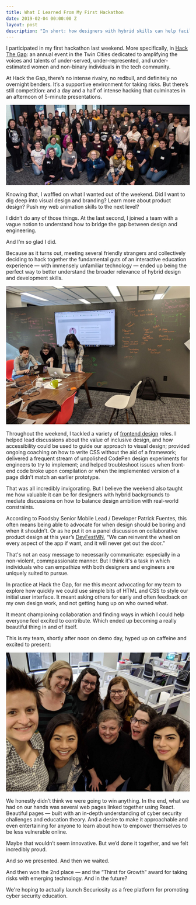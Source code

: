 ```yaml
---
title: What I Learned From My First Hackathon
date: 2019-02-04 00:00:00 Z
layout: post
description: "In short: how designers with hybrid skills can help facilitate compassionate collaboration."
---
```

I participated in my first hackathon last weekend. More specifically, in [Hack The Gap](https://www.hackthegap.com/): an annual event in the Twin Cities dedicated to amplifying the voices and talents of under-served, under-represented, and under-estimated women and non-binary individuals in the tech community.

At Hack the Gap, there’s no intense rivalry, no redbull, and definitely no overnight benders. It’s a supportive environment for taking risks. But there’s still competition: and a day and a half of intense hacking that culminates in an afternoon of 5-minute presentations.

![Photo of participants, mentors, and sponsors of the non-binary and women-oriented hackathon known as Hack the Gap](/assets/img/hackthegap-group.jpg)

Knowing that, I waffled on what I wanted out of the weekend. Did I want to dig deep into visual design and branding? Learn more about product design? Push my web animation skills to the next level? 

I didn’t do any of those things. At the last second, I joined a team with a vague notion to understand how to bridge the gap between design and engineering. 

And I’m so glad I did.

Because as it turns out, meeting several friendly strangers and collectively deciding to hack together the fundamental guts of an interactive education experience — with immensely unfamiliar technology — ended up being the perfect way to better understand the broader relevance of hybrid design and development skills. 

![Photo of three members of the Hack The Gap team, Securiosity](/assets/img/hackthegap-whiteboard.jpg)

Throughout the weekend, I tackled a variety of [frontend design](http://bradfrost.com/blog/post/frontend-design/) roles. I helped lead discussions about the value of inclusive design, and how accessibility could be used to guide our approach to visual design; provided ongoing coaching on how to write CSS without the aid of a framework; delivered a frequent stream of unpolished CodePen design experiments for engineers to try to implement; and helped troubleshoot issues when front-end code broke upon compilation or when the implemented version of a page didn’t match an earlier prototype. 

That was all incredibly invigorating. But I believe the weekend also taught me how valuable it can be for designers with hybrid backgrounds to mediate discussions on how to balance design ambition with real-world constraints. 

According to Foodsby Senior Mobile Lead / Developer Patrick Fuentes, this often means being able to advocate for when design should be boring and when it shouldn’t. 
Or as he put it on a panel discussion on collaborative product design at this year’s [DevFestMN](https://devfest.mn/), “We can reinvent the wheel on every aspect of the app if want, and it will never get out the door.”

That's not an easy message to necessarily communicate: especially in a non-violent, commpassionate manner. But I think it's a task in which individuals who can empathize with both designers and engineers are uniquely suited to pursue. 

In practice at Hack the Gap, for me this meant advocating for my team to explore how quickly we could use simple bits of HTML and CSS to style our initial user interface. It meant asking others for early and often feedback on my own design work, and not getting hung up on who owned what.

It meant championing collaboration and finding ways in which I could help everyone feel excited to contribute. Which ended up becoming a really beautiful thing in and of itself. 

This is my team, shortly after noon on demo day, hyped up on caffeine and excited to present:

![Photo of all members of the Hack the Gap team, Securiosity](/assets/img/hackthegap-securiosityteam.jpg)

We honestly didn’t think we were going to win anything. In the end, what we had on our hands was several web pages linked together using React. Beautiful pages — built with an in-depth understanding of cyber security challenges and education theory. And a desire to make it approachable and even entertaining for anyone to learn about how to empower themselves to be less vulnerable online. 

Maybe that wouldn’t seem innovative. But we’d done it together, and we felt incredibly proud. 

And so we presented. And then we waited. 

And then won the 2nd place — and the “Thirst for Growth” award for taking risks with emerging technology. And in the future? 

We're hoping to actually launch Securiosity as a free platform for promoting cyber security education. 
